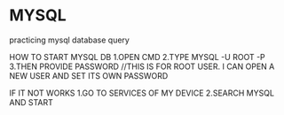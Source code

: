 # MYSQL
practicing mysql database query

HOW TO START MYSQL DB
1.OPEN CMD
2.TYPE MYSQL -U ROOT -P
3.THEN PROVIDE PASSWORD
//THIS IS FOR ROOT USER. I CAN OPEN A NEW USER AND SET ITS OWN PASSWORD

IF IT NOT WORKS
1.GO TO SERVICES OF MY DEVICE
2.SEARCH MYSQL AND START
